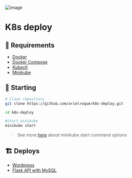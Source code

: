 
![image](https://user-images.githubusercontent.com/17733053/147707527-a57da654-bc27-4599-a888-6055087d4044.png)


# K8s deploy

## :bookmark: Requirements
- [Docker](https://docs.docker.com/engine/install/ubuntu/) 
- [Docker Compose](https://docs.docker.com/compose/install/) 
- [Kubectl](https://kubernetes.io/docs/tasks/tools/install-kubectl-linux/)
- [Minikube](https://minikube.sigs.k8s.io/docs/start/)


## :triangular_flag_on_post: Starting

```bash
# Clone repository
git clone https://github.com/arielroque/k8s-deploy.git

cd k8s-deploy

#Start minikube
minikube start
```

> See more [here](https://minikube.sigs.k8s.io/docs/start/) about minikube start command options 

## :building_construction: Deploys 

- [Wordpress](https://github.com/arielroque/k8s-deploy/tree/wordpress)
- [Flask API with MySQL](https://github.com/arielroque/k8s-deploy/tree/flask-mysql-pv-volume)
